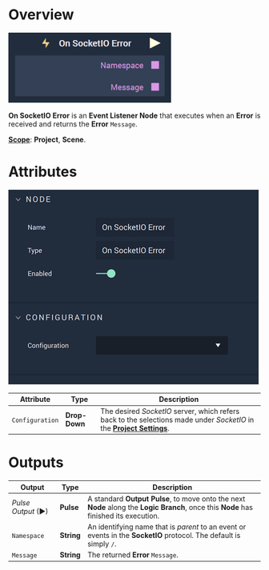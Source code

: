 # Overview

![The On SocketIO Error Node.](../../../../.gitbook/assets/onsocketioerror.png)

**On SocketIO Error** is an **Event Listener Node** that executes when an **Error** is received and returns the **Error** `Message`.

[**Scope**](../../overview.md#scopes): **Project**, **Scene**.

# Attributes

![The On SocketIO Error Node Attributes.](../../../../.gitbook/assets/onsocketioerrorattributes.png)

|Attribute|Type|Description|
|---|---|---|
|`Configuration`|**Drop-Down**|The desired _SocketIO_ server, which refers back to the selections made under *SocketIO* in the [**Project Settings**](../../../modules/project-settings.md).| 


# Outputs

|Output|Type|Description|
|---|---|---|
|*Pulse Output* (►)|**Pulse**|A standard **Output Pulse**, to move onto the next **Node** along the **Logic Branch**, once this **Node** has finished its execution.|
|`Namespace`|**String**|An identifying name that is *parent* to an event or events in the **SocketIO** protocol. The default is simply `/`.|
|`Message`|**String**|The returned **Error** `Message`.|



